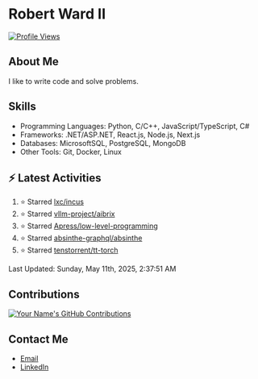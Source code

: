 
# Robert Ward II

[![Profile Views](https://komarev.com/ghpvc/?username=Robert-W-Ward)](https://github.com/Robert-W-Ward)

## About Me
I like to write code and solve problems.

## Skills
- Programming Languages: Python, C/C++, JavaScript/TypeScript, C#
- Frameworks: .NET/ASP.NET, React.js, Node.js, Next.js
- Databases: MicrosoftSQL, PostgreSQL, MongoDB
- Other Tools: Git, Docker, Linux

## :zap: Latest Activities
<!--RECENT_ACTIVITY:start-->
1. ⭐ Starred [lxc/incus](https://github.com/lxc/incus)
2. ⭐ Starred [vllm-project/aibrix](https://github.com/vllm-project/aibrix)
3. ⭐ Starred [Apress/low-level-programming](https://github.com/Apress/low-level-programming)
4. ⭐ Starred [absinthe-graphql/absinthe](https://github.com/absinthe-graphql/absinthe)
5. ⭐ Starred [tenstorrent/tt-torch](https://github.com/tenstorrent/tt-torch)
<!--RECENT_ACTIVITY:end-->

<!--RECENT_ACTIVITY:last_update-->
Last Updated: Sunday, May 11th, 2025, 2:37:51 AM
<!--RECENT_ACTIVITY:last_update_end-->

<!--END_SECTIN:activity-->
## Contributions
[![Your Name's GitHub Contributions](https://github-readme-streak-stats.herokuapp.com/?user=Robert-W-Ward&theme=radical)](https://github.com/your-username)

## Contact Me
- [Email](mailto:robertwesleyward2019@gmail.com)
- [LinkedIn](https://linkedin.com/in/https://www.linkedin.com/in/robert-ward-ii/)
